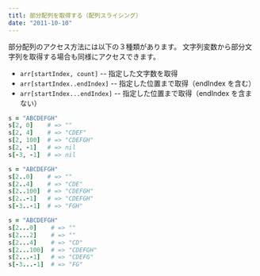 ```yaml
---
titl: 部分配列を取得する（配列スライシング）
date: "2011-10-10"
---
```


部分配列のアクセス方法には以下の３種類があります。
文字列変数から部分文字列を取得する場合も同様にアクセスできます。

* `arr[startIndex, count]`      -- 指定した文字数を取得
* `arr[startIndex..endIndex]`   -- 指定した位置まで取得（endIndex を含む）
* `arr[startIndex...endIndex]`  -- 指定した位置まで取得（endIndex を含まない）

```ruby
s = "ABCDEFGH"
s[2, 0]    # => ""
s[2, 4]    # => "CDEF"
s[2, 100]  # => "CDEFGH"
s[2, -1]   # => nil
s[-3, -1]  # => nil

s = "ABCDEFGH"
s[2..0]    # => ""
s[2..4]    # => "CDE"
s[2..100]  # => "CDEFGH"
s[2..-1]   # => "CDEFGH"
s[-3..-1]  # => "FGH"

s = "ABCDEFGH"
s[2...0]    # => ""
s[2...2]    # => ""
s[2...4]    # => "CD"
s[2...100]  # => "CDEFGH"
s[2...-1]   # => "CDEFG"
s[-3...-1]  # => "FG"
```

